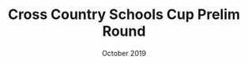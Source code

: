 ---
layout: default
title: Cross Country Schools Cup Prelim Round
date: October 2019
dateOverride: October 2019
location: Various
---